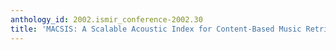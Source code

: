 ```yaml
---
anthology_id: 2002.ismir_conference-2002.30
title: 'MACSIS: A Scalable Acoustic Index for Content-Based Music Retrieval'
---
```

